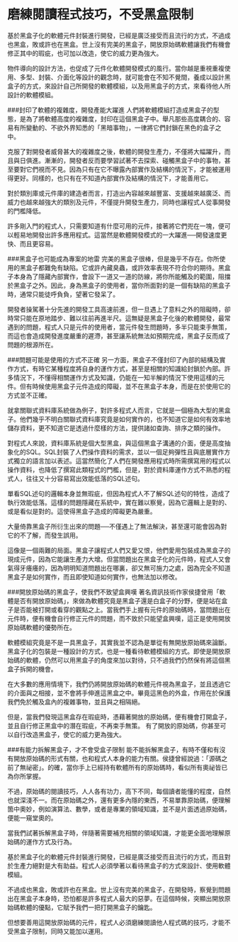# 磨練閱讀程式技巧，不受黑盒限制




基於黑盒子化的軟體元件封裝進行開發，已經是廣泛接受而且流行的方式，不過成也黑盒，敗或許也在黑盒。世上沒有完美的黑盒子，開放原始碼軟體讓我們有機會修正其中的瑕疵，也可加以改造，使它的威力更為強大。



物件導向的設計方法，也促成了元件化軟體開發模式的風行。當你越是重視重複使用、多型、封裝、介面化等設計的觀念時，就可能會在不知不覺間，養成以設計黑盒子的方式，來設計自己所開發的軟體模組，以及用黑盒子的方式，來看待他人所設計的軟體模組。

###封印了軟體的複雜度，開發產能大躍進
人們將軟體模組打造成黑盒子的型態，是為了將軟體高度的複雜度，封印在這個黑盒子中。舉凡那些高度耦合的、容易有所變動的、不欲外界知悉的「黑暗事物」，一律將它們封鎖在黑色的盒子之中。

克服了對開發者威脅甚大的複雜度之後，軟體的開發生產力，不僅將大幅躍升，而且與日俱進。漸漸的，開發者反而要學習試著不去探索、碰觸黑盒子中的事物，甚至要對它們視而不見。因為只有在它不曝露內部實作及結構的情況下，才能被運用得更好。同樣的，也只有在不知道內部實作及結構的情況下，才能善用它。

對於類別庫或元件庫的建造者而言，打造出內容越來越豐富、支援越來越廣泛、而威力也越來越強大的類別及元件，不僅提升開發生產力，同時也讓程式人從事開發的門檻降低。

許多剛入門的程式人，只需要知道有什麼可用的元件，接著將它們兜在一塊，便可以輕易地開發出許多應用程式。這當然是軟體開發模式的一大躍進──開發速度更快、而且更容易。

###黑盒子也可能成為專案的地雷
完美的黑盒子很棒，但是幾乎不存在。你所使用的黑盒子都難免有缺陷。它或許內藏臭蟲，或許效率表現不符合你的期待。黑盒子本身為了隱藏內部實作，會設下一道又一道的防線，將你所能觸及的範圍，阻擋於黑盒子之外。因此，身為黑盒子的使用者，當你所面對的是一個有缺陷的黑盒子時，通常只能徒呼負負，望著它發呆了。

開發者操駕著十分先進的開發工具高速前進，但一旦遇上了意料之外的阻礙時，卻時常只能在原地踏步、難以往前再進半尺。這無疑是黑盒子化後的軟體開發，最常遇到的問題，程式人只是元件的使用者，當元件發生問題時，多半只能束手無策，而這也會造成開發進度嚴重的遲滯，甚至讓系統無法如預期完成，黑盒子反而成了問題的根源所在。

###問題可能是使用的方式不正確
另一方面，黑盒子不僅封印了內部的結構及實作方式，有時它某種程度將自身的運作方式，甚至是相關的知識給封鎖於內部。許多情況下，不懂得相關運作方式及知識，仍能在一知半解的情況下使用這樣的元件。但有時候使用黑盒子元件造成的障礙，並不在黑盒子本身，而是在於使用它的方式並不正確。

就拿關聯式資料庫系統做為例子，對許多程式人而言，它就是一個極為大型的黑盒子。他們幾乎不明白關聯式資料庫究竟是如何實作的，也不知道它是如何有效率地儲存資料，更不知道它是透過什麼樣的方法，提供諸如查詢、排序之類的操作。

對程式人來說，資料庫系統是個大型黑盒，與這個黑盒子溝通的介面，便是高度抽象化的SQL。SQL封裝了人們操作資料的需求，並以一個足夠彈性且與底層實作方式獨立的語言加以表述。這當然簡化了人們在開發應用程式時所需撰寫用的程式以操作資料，也降低了撰寫此類程式的門檻，但是，對於資料庫運作方式不熟悉的程式人，往往又十分容易寫出效能低落的SQL述句。

單看SQL述句的邏輯本身並無瑕疵，但因為程式人不了解SQL述句的特性，造成了執行效能低落。這樣的問題隱藏在系統中，實在難以察覺，因為它邏輯上是對的、或是看似是對的。這使得黑盒子造成的障礙更為嚴重。

大量倚靠黑盒子所衍生出來的問題──不僅遇上了無法解決，甚至還可能會因為對它的不了解，而發生誤用。

這像是一個兩難的局面。黑盒子讓程式人們又愛又恨，他們愛用包裝成為黑盒子的現成元件，因為它能讓生產力大增。但當問題出在黑盒子化的元件時，程式人又會氣得牙癢癢的，因為明明知道問題出在哪裏，卻又無可施力之處，因為完全不知道黑盒子是如何實作，而且即使知道如何實作，也無法加以修改。

###開放原始碼的黑盒子，使我們不致望盒興嘆
著名資訊技術作家侯捷曾用「軟體是否有開放原始碼」，來做為軟體究竟是黑盒子還是白盒子的分野，便是站在盒子是否能被打開或看穿的觀點之上。當我們手上握有元件的原始碼時，當問題出在元件時，便有機會自行修正元件的問題，而不致於只能望盒興嘆，這正是使用開放原始碼軟體的優勢所在。

軟體模組究竟是不是一具黑盒子，其實我並不認為是單從有無開放原始碼來論斷。黑盒子化的包裝是一種設計的方式，也是一種看待軟體模組的方式。即使是開放原始碼的軟體，仍然可以用黑盒子的角度來加以對待，只不過我們仍然保有將這個黑盒子拆開的機會。

在大多數的應用情境下，我們仍將開放原始碼的軟體元件視為黑盒子，並且透過它的介面與之相接，並不會將手伸進這黑盒之中。畢竟這黑色的外盒，作用在於保護我們免於觸及盒內的複雜事物，並且與之相隔絕。

但是，當我們發現這黑盒存在瑕疵時，憑藉著開放的原始碼，便有機會打開盒子，並且自行修正黑盒中的潛在瑕疵，不再束手無策。
有了開放的原始碼，你甚至可以自行改造黑盒子，使它的威力更為強大。

###有能力拆解黑盒子，才不會受盒子限制
能不能拆解黑盒子，有時不僅和有沒有開放原始碼的形式有關，也和程式人本身的能力有關。侯捷曾經說過：「源碼之前了無祕密」。的確，當你手上已經持有軟體所有的原始碼時，看似所有奧祕皆已為你所掌握。

不過，原始碼的閱讀技巧，人人各有功力，高下不同，每個讀者能懂的程度，自然也就深淺不一。而在原始碼之外，還有更多內隱的東西，不易單靠原始碼，便理解箇中奧妙，例如演算法、數學，或者是專業的領域知識，並不是片面透過原始碼，便能一窺堂奧的。

當我們試著拆解黑盒子時，伴隨著需要補充相關的領域知識，才能更全面地理解原始碼的運作方式及行為。

基於黑盒子化的軟體元件封裝進行開發，已經是廣泛接受而且流行的方式，而且對於生產力絕對是大有助益。程式人必須學著以看待黑盒子的方式來設計、使用軟體模組。

不過成也黑盒，敗或許也在黑盒。世上沒有完美的黑盒子，在開發時，察覺到問題出在黑盒子本身時，恐怕都是許多程式人最大的惡夢。在這個時候，突顯出開放原始碼軟體的優點，它賦予我們一把打開黑盒子的鑰匙。

但想要善用這開放原始碼的元件，程式人必須磨練閱讀他人程式碼的技巧，才能不受黑盒子限制，同時又能加以運用。